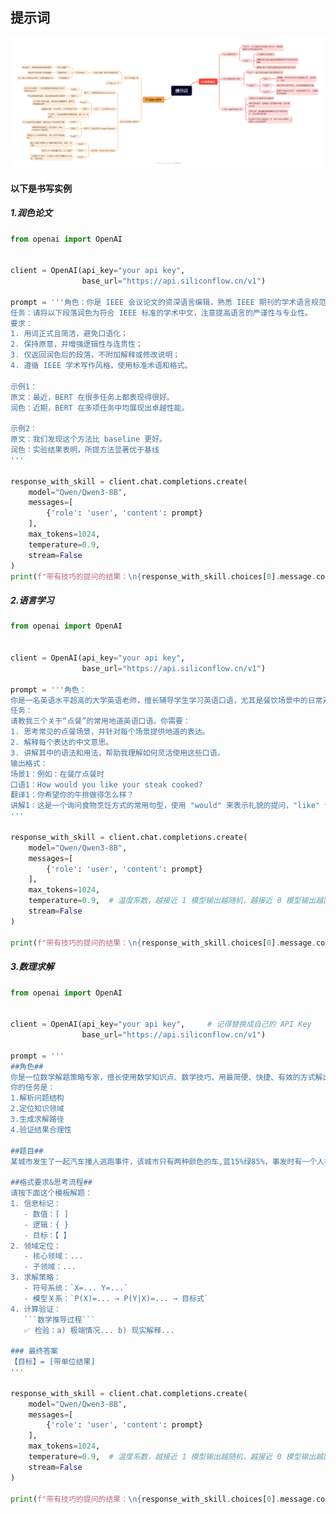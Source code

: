 ## 提示词

![提示词图片](https://github.com/liu66-qing/Datawhale_learning_blog01/blob/main/%E6%8F%90%E7%A4%BA%E8%AF%8D.png)

#### 以下是书写实例

##### 1.润色论文

```python
from openai import OpenAI


client = OpenAI(api_key="your api key",    
                base_url="https://api.siliconflow.cn/v1")

prompt = '''角色：你是 IEEE 会议论文的资深语言编辑，熟悉 IEEE 期刊的学术语言规范。  
任务：请将以下段落润色为符合 IEEE 标准的学术中文，注意提高语言的严谨性与专业性。  
要求：  
1. 用词正式且简洁，避免口语化；  
2. 保持原意，并增强逻辑性与连贯性；  
3. 仅返回润色后的段落，不附加解释或修改说明；  
4. 遵循 IEEE 学术写作风格，使用标准术语和格式。  

示例1：  
原文：最近，BERT 在很多任务上都表现得很好。  
润色：近期，BERT 在多项任务中均展现出卓越性能。  

示例2：  
原文：我们发现这个方法比 baseline 更好。  
润色：实验结果表明，所提方法显著优于基线
'''

response_with_skill = client.chat.completions.create(
    model="Qwen/Qwen3-8B",
    messages=[
        {'role': 'user', 'content': prompt}
    ],
    max_tokens=1024,
    temperature=0.9,
    stream=False
)
print(f"带有技巧的提问的结果：\n{response_with_skill.choices[0].message.content}")
```

##### 2.语言学习

```python
from openai import OpenAI


client = OpenAI(api_key="your api key",    
                base_url="https://api.siliconflow.cn/v1")

prompt = '''角色：
你是一名英语水平超高的大学英语老师，擅长辅导学生学习英语口语，尤其是餐饮场景中的日常对话。
任务：
请教我三个关于“点餐”的常用地道英语口语。你需要：
1. 思考常见的点餐场景，并针对每个场景提供地道的表达。
2. 解释每个表达的中文意思。
3. 讲解其中的语法和用法，帮助我理解如何灵活使用这些口语。
输出格式：
场景1：例如：在餐厅点餐时
口语1：How would you like your steak cooked?
翻译1：你希望你的牛排做得怎么样？
讲解1：这是一个询问食物烹饪方式的常用句型，使用 "would" 来表示礼貌的提问，"like" 说明对方的偏好，"cooked" 说明牛排的烹饪状态。
'''

response_with_skill = client.chat.completions.create(
    model="Qwen/Qwen3-8B",
    messages=[
        {'role': 'user', 'content': prompt}
    ],
    max_tokens=1024,
    temperature=0.9,  # 温度系数，越接近 1 模型输出越随机，越接近 0 模型输出越固定
    stream=False
)

print(f"带有技巧的提问的结果：\n{response_with_skill.choices[0].message.content}")
```

##### 3.数理求解

```python
from openai import OpenAI


client = OpenAI(api_key="your api key",     # 记得替换成自己的 API Key
                base_url="https://api.siliconflow.cn/v1")

prompt = '''
##角色##
你是一位数学解题策略专家，擅长使用数学知识点、数学技巧，用最简便、快捷、有效的方式解出题目。
你的任务是：  
1.解析问题结构  
2.定位知识领域  
3.生成求解路径  
4.验证结果合理性  

##题目##
某城市发生了一起汽车撞人逃跑事件，该城市只有两种颜色的车,蓝15%绿85%，事发时有一个人在现场看见了，他指证是蓝车，但是根据专家在现场分析,当时那种条件能看正确的可能性是80%那么,肇事的车是蓝车的概率到底是多少?

##格式要求&思考流程##
请按下面这个模板解题：
1. 信息标记：  
   - 数值：[ ]  
   - 逻辑：{ }  
   - 目标：【 】  
2. 领域定位：  
   - 核心领域：...  
   - 子领域：...  
3. 求解策略：  
   - 符号系统：`X=... Y=...`  
   - 模型关系：`P(X)=... → P(Y|X)=... → 目标式`  
4. 计算验证：  
   ```数学推导过程```  
   ✅ 检验：a) 极端情况... b) 现实解释...  

### 最终答案
【目标】= [带单位结果]
'''

response_with_skill = client.chat.completions.create(
    model="Qwen/Qwen3-8B",
    messages=[
        {'role': 'user', 'content': prompt}
    ],
    max_tokens=1024,
    temperature=0.9,  # 温度系数，越接近 1 模型输出越随机，越接近 0 模型输出越固定
    stream=False
)

print(f"带有技巧的提问的结果：\n{response_with_skill.choices[0].message.content}")
```

